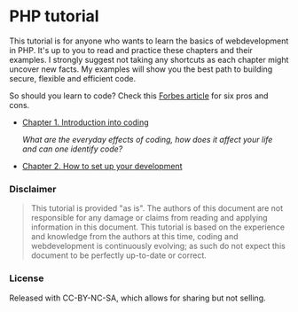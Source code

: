 # PHP tutorial

This tutorial is for anyone who wants to learn the basics of webdevelopment in PHP. It's up to you to read and practice these chapters and their examples. I strongly suggest not taking any shortcuts as each chapter might uncover new facts. My examples will show you the best path to building secure, flexible and efficient code.

So should you learn to code? Check this [Forbes article](http://www.forbes.com/sites/theyec/2013/12/18/should-you-learn-to-code-six-pros-and-cons/) for six pros and cons.

* [Chapter 1. Introduction into coding](https://github.com/Luceos/php-tutorial/blob/master/chapter.1.introduction.md)

   *What are the everyday effects of coding, how does it affect your life and can one identify code?*

* [Chapter 2. How to set up your development](https://github.com/Luceos/php-tutorial/blob/master/chapter.2.setup.md)


### Disclaimer

> This tutorial is provided "as is". The authors of this document are not responsible for any damage or claims from reading and applying information in this document.
> This tutorial is based on the experience and knowledge from the authors at this time, coding and webdevelopment is continuously evolving; as such do not expect this document to be perfectly up-to-date or correct.

### License

Released with CC-BY-NC-SA, which allows for sharing but not selling.
